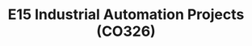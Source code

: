 ---
layout: project_batch
title: E15 Industrial Automation Projects (CO326)
permalink: /co326/e15/
has_children: true
parent: Industrial Automation Projects (CO326)
batch: e15
code: co326

readmore: "#"

search_exclude: true
default_thumb_image: /data/categories/co326/thumbnail.jpg
description: This section contains projects conducted as a partial requirement to complete the course CO326. The timeline for the project is semester 6 (second semester of the third year) of the undergraduate. The main objective of this is to give students a hand on experience of Industrial Communication Networks.
---
